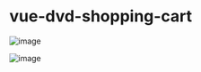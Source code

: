 # vue-dvd-shopping-cart

![image](https://user-images.githubusercontent.com/20388192/58836761-e885dc00-8616-11e9-97e6-86400db35443.png)

![image](https://user-images.githubusercontent.com/20388192/58836831-123f0300-8617-11e9-94ed-41978593ef19.png)
